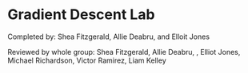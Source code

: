 # Gradient Descent Lab

Completed by: Shea Fitzgerald, Allie Deabru, and Elloit Jones

Reviewed by whole group: Shea Fitzgerald, Allie Deabru, , Elliot Jones, Michael Richardson, Victor Ramirez, Liam Kelley
